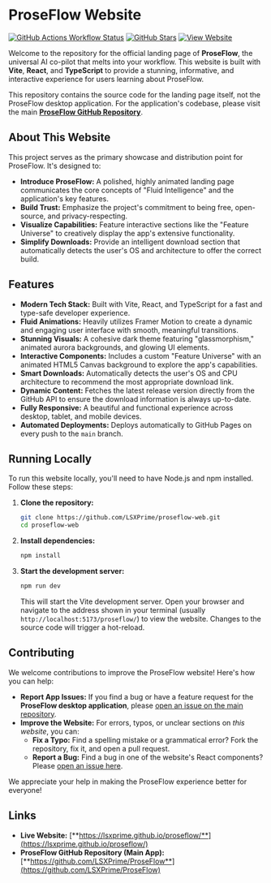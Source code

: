 # ProseFlow Website

[![GitHub Actions Workflow Status](https://img.shields.io/github/actions/workflow/status/LSXPrime/proseflow-web/deploy.yml?style=for-the-badge&logo=github)](https://github.com/LSXPrime/proseflow-web/actions)
[![GitHub Stars](https://img.shields.io/github/stars/LSXPrime/ProseFlow?style=for-the-badge&logo=github&label=Star%20the%20App)](https://github.com/LSXPrime/ProseFlow)
[![View Website](https://img.shields.io/badge/View%20Website-blue?style=for-the-badge&logo=react)](https://lsxprime.github.io/proseflow/)

Welcome to the repository for the official landing page of **ProseFlow**, the universal AI co-pilot that melts into your workflow. This website is built with **Vite**, **React**, and **TypeScript** to provide a stunning, informative, and interactive experience for users learning about ProseFlow.

This repository contains the source code for the landing page itself, not the ProseFlow desktop application. For the application's codebase, please visit the main [**ProseFlow GitHub Repository**](https://github.com/LSXPrime/ProseFlow).

## About This Website

This project serves as the primary showcase and distribution point for ProseFlow. It's designed to:

*   **Introduce ProseFlow:** A polished, highly animated landing page communicates the core concepts of "Fluid Intelligence" and the application's key features.
*   **Build Trust:** Emphasize the project's commitment to being free, open-source, and privacy-respecting.
*   **Visualize Capabilities:** Feature interactive sections like the "Feature Universe" to creatively display the app's extensive functionality.
*   **Simplify Downloads:** Provide an intelligent download section that automatically detects the user's OS and architecture to offer the correct build.

## Features

*   **Modern Tech Stack:** Built with Vite, React, and TypeScript for a fast and type-safe developer experience.
*   **Fluid Animations:** Heavily utilizes Framer Motion to create a dynamic and engaging user interface with smooth, meaningful transitions.
*   **Stunning Visuals:** A cohesive dark theme featuring "glassmorphism," animated aurora backgrounds, and glowing UI elements.
*   **Interactive Components:** Includes a custom "Feature Universe" with an animated HTML5 Canvas background to explore the app's capabilities.
*   **Smart Downloads:** Automatically detects the user's OS and CPU architecture to recommend the most appropriate download link.
*   **Dynamic Content:** Fetches the latest release version directly from the GitHub API to ensure the download information is always up-to-date.
*   **Fully Responsive:** A beautiful and functional experience across desktop, tablet, and mobile devices.
*   **Automated Deployments:** Deploys automatically to GitHub Pages on every push to the `main` branch.

## Running Locally

To run this website locally, you'll need to have Node.js and npm installed. Follow these steps:

1.  **Clone the repository:**
    ```bash
    git clone https://github.com/LSXPrime/proseflow-web.git
    cd proseflow-web
    ```

2.  **Install dependencies:**
    ```bash
    npm install
    ```

3.  **Start the development server:**
    ```bash
    npm run dev
    ```

    This will start the Vite development server. Open your browser and navigate to the address shown in your terminal (usually `http://localhost:5173/proseflow/`) to view the website. Changes to the source code will trigger a hot-reload.

## Contributing

We welcome contributions to improve the ProseFlow website! Here's how you can help:

*   **Report App Issues:** If you find a bug or have a feature request for the **ProseFlow desktop application**, please [open an issue on the main repository](https://github.com/LSXPrime/ProseFlow/issues).
*   **Improve the Website:** For errors, typos, or unclear sections on *this website*, you can:
    *   **Fix a Typo:** Find a spelling mistake or a grammatical error? Fork the repository, fix it, and open a pull request.
    *   **Report a Bug:** Find a bug in one of the website's React components? Please [open an issue here](https://github.com/LSXPrime/proseflow-web/issues).

We appreciate your help in making the ProseFlow experience better for everyone!

## Links

*   **Live Website:** [**https://lsxprime.github.io/proseflow/**](https://lsxprime.github.io/proseflow/)
*   **ProseFlow GitHub Repository (Main App):** [**https://github.com/LSXPrime/ProseFlow**](https://github.com/LSXPrime/ProseFlow)